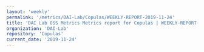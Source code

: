 ```yaml
---
layout: 'weekly'
permalink: '/metrics/DAI-Lab/Copulas/WEEKLY-REPORT-2019-11-24'
title: 'DAI Lab OSS Metrics Metrics report for Copulas | WEEKLY-REPORT-2019-11-24'
organization: 'DAI-Lab'
repository: 'Copulas'
current_date: '2019-11-24'
---
```

